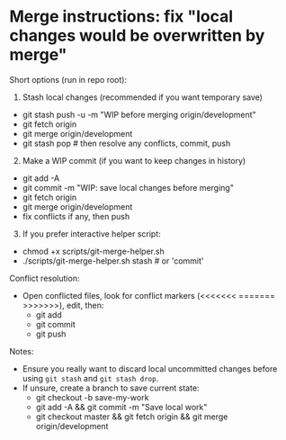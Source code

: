 # Merge instructions: fix "local changes would be overwritten by merge"

Short options (run in repo root):

1) Stash local changes (recommended if you want temporary save)
- git stash push -u -m "WIP before merging origin/development"
- git fetch origin
- git merge origin/development
- git stash pop   # then resolve any conflicts, commit, push

2) Make a WIP commit (if you want to keep changes in history)
- git add -A
- git commit -m "WIP: save local changes before merging"
- git fetch origin
- git merge origin/development
- fix conflicts if any, then push

3) If you prefer interactive helper script:
- chmod +x scripts/git-merge-helper.sh
- ./scripts/git-merge-helper.sh stash    # or 'commit'

Conflict resolution:
- Open conflicted files, look for conflict markers (<<<<<<< ======= >>>>>>>), edit, then:
  - git add <files>
  - git commit
  - git push

Notes:
- Ensure you really want to discard local uncommitted changes before using `git stash` and `git stash drop`.
- If unsure, create a branch to save current state:
  - git checkout -b save-my-work
  - git add -A && git commit -m "Save local work"
  - git checkout master && git fetch origin && git merge origin/development
